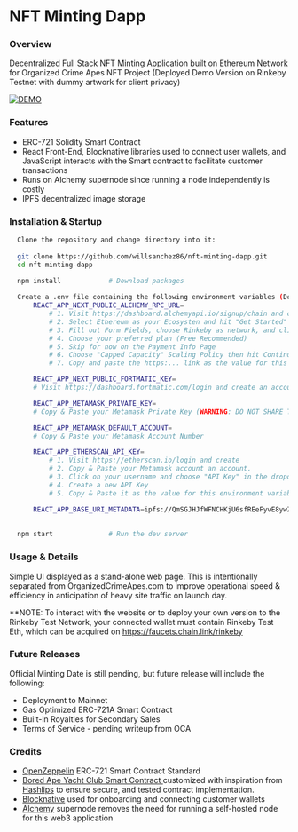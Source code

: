 # NFT Minting Dapp

### Overview

Decentralized Full Stack NFT Minting Application built on Ethereum Network for Organized Crime Apes NFT Project (Deployed Demo Version on Rinkeby Testnet with dummy artwork for client privacy)

<a href="https://nft-minting-dapp-navy.vercel.app/"><img src="https://img.shields.io/badge/-DEMO-4E69C8?style=for-the-badge&logo=appveyor;link=https://nft-minting-dapp-navy.vercel.app" alt="DEMO"></a>


### Features
* ERC-721 Solidity Smart Contract
* React Front-End, Blocknative libraries used to connect user wallets, and JavaScript interacts with the Smart contract to facilitate customer transactions
* Runs on Alchemy supernode since running a node independently is costly
* IPFS decentralized image storage



### Installation & Startup
  
```bash
  Clone the repository and change directory into it:
  
  git clone https://github.com/willsanchez86/nft-minting-dapp.git 
  cd nft-minting-dapp

  npm install            # Download packages
  
  Create a .env file containing the following environment variables (Do NOT use quotation marks when filling in values):    
      REACT_APP_NEXT_PUBLIC_ALCHEMY_RPC_URL=
          # 1. Visit https://dashboard.alchemyapi.io/signup/chain and create an account
          # 2. Select Ethereum as your Ecosysten and hit "Get Started"
          # 3. Fill out Form Fields, choose Rinkeby as network, and click "Create App"
          # 4. Choose your preferred plan (Free Recommended)
          # 5. Skip for now on the Payment Info Page
          # 6. Choose "Capped Capacity" Scaling Policy then hit Continue
          # 7. Copy and paste the https:... link as the value for this environment variable

      REACT_APP_NEXT_PUBLIC_FORTMATIC_KEY=
      # Visit https://dashboard.fortmatic.com/login and create an account. Copy & Paste the test API Key as the value for this environment variable -->

      REACT_APP_METAMASK_PRIVATE_KEY=
      # Copy & Paste your Metamask Private Key (WARNING: DO NOT SHARE THESE KEYS WITH ANYONE AND BE VERY CAREFUL NOT TO EXPOSE THESE ONLINE!!)

      REACT_APP_METAMASK_DEFAULT_ACCOUNT=
      # Copy & Paste your Metamask Account Number 

      REACT_APP_ETHERSCAN_API_KEY=
          # 1. Visit https://etherscan.io/login and create 
          # 2. Copy & Paste your Metamask account an account. 
          # 3. Click on your username and choose "API Key" in the dropdown menu
          # 4. Create a new API Key
          # 5. Copy & Paste it as the value for this environment variable

      REACT_APP_BASE_URI_METADATA=ipfs://QmSGJHJfWFNCHKjU6sfREeFyvE8ywZeoCKoiASL1Qc2Hnp/        # Generic Eye Metadata
  
  
  npm start              # Run the dev server
```



### Usage & Details
Simple UI displayed as a stand-alone web page. This is intentionally separated from OrganizedCrimeApes.com to improve operational speed & efficiency in anticipation of heavy site traffic on launch day. 

**NOTE: To interact with the website or to deploy your own version to the Rinkeby Test Network, your connected wallet must contain Rinkeby Test Eth, which can be acquired on https://faucets.chain.link/rinkeby 


### Future Releases
Official Minting Date is still pending, but future release will include the following:
* Deployment to Mainnet
* Gas Optimized ERC-721A Smart Contract
* Built-in Royalties for Secondary Sales
* Terms of Service - pending writeup from OCA


### Credits
* <a href="https://docs.openzeppelin.com/">OpenZeppelin</a> ERC-721 Smart Contract Standard
* <a href="https://etherscan.io/address/0xbc4ca0eda7647a8ab7c2061c2e118a18a936f13d#code">Bored Ape Yacht Club Smart Contract </a> customized with inspiration  from <a href="https://github.com/hashlips-lab/nft-erc721-collection/blob/main/smart-contract/contracts/YourNftToken.sol">Hashlips</a> to ensure secure, and tested contract implementation. 
* <a href="https://docs.blocknative.com/onboard">Blocknative</a> used for onboarding and connecting customer wallets
* <a href="https://docs.alchemy.com/alchemy/">Alchemy</a> supernode removes the need for running a self-hosted node for this web3 application
